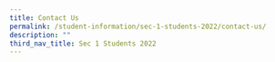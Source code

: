 ```yaml
---
title: Contact Us
permalink: /student-information/sec-1-students-2022/contact-us/
description: ""
third_nav_title: Sec 1 Students 2022
---
```

